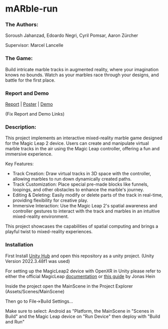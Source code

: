 # mARble-run

### The Authors:
Soroush Jahanzad, Edoardo Negri, Cyril Pomsar, Aaron Zürcher

Supervisor: Marcel Lancelle

### The Game:
Build intricate marble tracks in augmented reality, where your imagination knows no bounds. Watch as your marbles race through your designs, and battle for the first place.

### Report and Demo
<a href="https://github.com/EdoardoNegri/mARble-run/blob/edo/README.md">Report</a> | <a href="https://github.com/EdoardoNegri/mARble-run/blob/edo/Poster.pdf">Poster</a> | <a href="https://drive.google.com/file/d/1Ig_ZecCn03cI8onOf7Lej67ki8dpwyM1/view?usp=sharing">Demo</a>

(Fix Report and Demo Links)
### Description:
This project implements an interactive mixed-reality marble game designed for the Magic Leap 2 device. Users can create and manipulate virtual marble tracks in the air using the Magic Leap controller, offering a fun and immersive experience.

Key Features:
* Track Creation: Draw virtual tracks in 3D space with the controller, allowing marbles to run down dynamically created paths.
* Track Customization: Place special pre-made blocks like funnels, loopings, and other obstacles to enhance the marble's journey.
* Editing & Deleting: Easily modify or delete parts of the track in real-time, providing flexibility for creative play.
* Immersive Interaction: Use the Magic Leap 2's spatial awareness and controller gestures to interact with the track and marbles in an intuitive mixed-reality environment.

This project showcases the capabilities of spatial computing and brings a playful twist to mixed-reality experiences.


### Installation
First Install <a href="https://unity.com">Unity Hub</a> and open this repository as a unity project. (Unity Version 2022.3.48f1 was used)

For setting up the MagicLeap2 device with OpenXR in Unity please refer to either the official MagicLeap <a href="https://developer-docs.magicleap.cloud/docs/guides/unity-openxr/getting-started/openxr-unity-getting-started/#">documentation</a> or <a href="https://moodle-app2.let.ethz.ch/pluginfile.php/2109064/mod_resource/content/3/unty_tutorial.pdf">this guide</a> by Jonas Hein

Inside the project open the MainScene in the Project Explorer (Assets/Scenes/MainScene)

Then go to File->Build Settings...

Make sure to select: Android as "Platform, the MainScene in "Scenes in Build" and the Magic Leap device on "Run Device" then deploy with "Build and Run"









